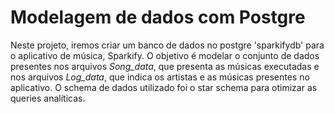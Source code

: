 # Modelagem de dados com Postgre

Neste projeto, iremos criar um banco de dados no postgre 'sparkifydb' para o aplicativo de música, Sparkify. O objetivo é modelar o conjunto de dados presentes nos arquivos *Song_data*, que presenta as músicas executadas e nos arquivos *Log_data*, que indica os artistas e as músicas presentes no aplicativo. O schema de dados utilizado foi o star schema para otimizar as queries analíticas. 